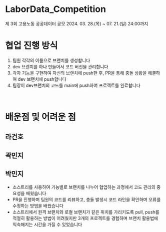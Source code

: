 # LaborData_Competition
제 3회 고용노동 공공데이터 공모
2024. 03. 28.(목) ~ 07. 21.(일) 24:00까지

# 협업 진행 방식
1. 팀원 각각의 이름으로 브랜치를 생성합니다
2. dev 브랜치를 하나 만들어서 코드 버전을 관리합니다
3. 각자 기능을 구현하여 자신의 브랜치에 push한 후, PR을 통해 충돌 상황을 해결하여 dev 브랜치에 push합니다
4. 팀장이 dev브랜치의 코드를 main에 push하여 프로젝트를 완료합니다

<br>

# 배운점 및 어려운 점
## 라건호
## 곽민지
## 박민지
- 소스트리를 사용하여 기능별로 브랜치를 나누어 협업하는 과정에서 코드 관리의 중요성을 배웠습니다
- PR을 진행하며 팀원의 코드를 리뷰하고, 충돌 발생시 코드 라인을 확인하며 오류를 수정하는 방법을 배웠습니다
- 소스트리에서 원격 브랜치와 로컬 브랜치가 같은 위치를 가리키도록 pull, push를 적절히 활용하는 방법이 어려웠지만 3개의 프로젝트를 경험하며 브랜치 활용법에 익숙해지는 시간을 가질 수 있었습니다
